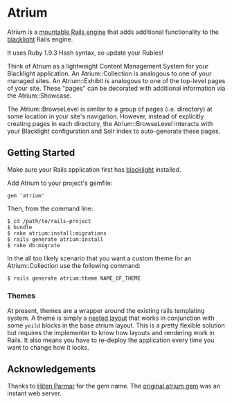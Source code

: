 # Atrium

Atrium is a [mountable Rails engine](http://guides.rubyonrails.org/engines.html)
that adds additional functionality to the
[blacklight](https://github.com/projectblacklight/blacklight) Rails engine.

It uses Ruby 1.9.3 Hash syntax, so update your Rubies!

Think of Atrium as a lightweight Content Management System for your Blacklight
application. An Atrium::Collection is analogous to one of your managed sites. An
Atrium::Exhibit is analogous to one of the top-level pages of your site. These
"pages" can be decorated with additional information via the Atrium::Showcase.

The Atrium::BrowseLevel is similar to a group of pages (i.e. directory) at some
location in your site's navigation. However, instead of explicitly creating
pages in each directory, the Atrium::BrowseLevel interacts with your Blacklight
configuration and Solr index to auto-generate these pages.

## Getting Started

Make sure your Rails application first has
[blacklight](https://github.com/projectblacklight/blacklight) installed.

Add Atrium to your project's gemfile:

    gem 'atrium'

Then, from the command line:

    $ cd /path/to/rails-project
    $ bundle
    $ rake atrium:install:migrations
    $ rails generate atrium:install
    $ rake db:migrate

In the all too likely scenario that you want a custom theme for an
Atrium::Collection use the following command:

    $ rails generate atrium:theme NAME_OF_THEME

### Themes

At present, themes are a wrapper around the existing rails templating system. A
theme is simply a [nested layout][3] that works in conjunction with some `yeild`
blocks in the base atrium layout. This is a pretty flexible solution but
requires the implementer to know how layouts and rendering work in Rails. It
also means you have to re-deploy the application every time you want to change
how it looks.

## Acknowledgements
Thanks to [Hiten Parmar][4] for the gem name. The [original atrium gem][5] was
an instant web server.

[1]: https://jira.duraspace.org/browse/HYGALL
[2]: https://github.com/projectblacklight/blacklight
[3]: http://guides.rubyonrails.org/layouts_and_rendering.html#using-nested-layouts
[4]: http://www.hitenparmar.com/
[5]: https://github.com/hrp/atrium
